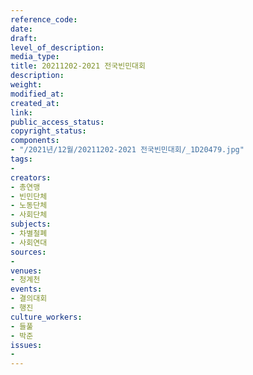 ```yaml
---
reference_code: 
date: 
draft: 
level_of_description: 
media_type: 
title: 20211202-2021 전국빈민대회
description: 
weight: 
modified_at: 
created_at: 
link: 
public_access_status: 
copyright_status: 
components:
- "/2021년/12월/20211202-2021 전국빈민대회/_1D20479.jpg"
tags:
- 
creators:
- 총연맹
- 빈민단체
- 노동단체
- 사회단체
subjects:
- 차별철폐
- 사회연대
sources:
- 
venues:
- 청계천
events:
- 결의대회
- 행진
culture_workers:
- 들풀
- 박준
issues:
- 
---
```

